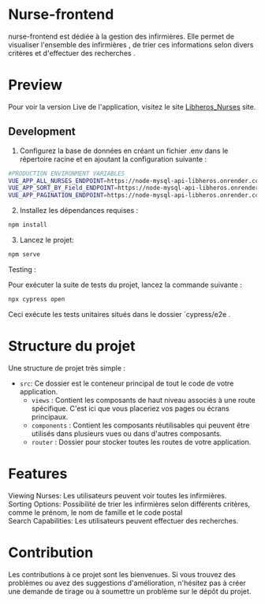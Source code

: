# Nurse-frontend
nurse-frontend est dédiée à la gestion des infirmières. 
Elle permet de visualiser l'ensemble des infirmières , de trier ces informations selon divers critères et d'effectuer des recherches .

# Preview
Pour voir la version Live de l'application, visitez le site [Libheros_Nurses](https://nurse-frontend-iota.vercel.app/) site.

## Development

1. Configurez la base de données en créant un fichier .env dans le répertoire racine et en ajoutant la configuration suivante :
 ```bash
#PRODUCTION ENVIRONMENT VARIABLES
VUE_APP_ALL_NURSES_ENDPOINT=https://node-mysql-api-libheros.onrender.com/api/allNurses
VUE_APP_SORT_BY_Field_ENDPOINT=https://node-mysql-api-libheros.onrender.com/api/sortNurses
VUE_APP_PAGINATION_ENDPOINT=https://node-mysql-api-libheros.onrender.com/api/pagination
```
2. Installez les dépendances requises :
```bash
npm install
```
3. Lancez le projet:
```bash
npm serve
```

Testing :

Pour exécuter la suite de tests du projet, lancez la commande suivante :
```bash
npx cypress open
```
Ceci exécute les tests unitaires situés dans le dossier `cypress/e2e .


# Structure du projet

Une structure de projet très simple :

- `src`: Ce dossier est le conteneur principal de tout le code de votre application.
  - `views` : Contient les composants de haut niveau associés à une route spécifique. C'est ici que vous placeriez vos pages ou écrans principaux.  
  - `components` : Contient les composants réutilisables qui peuvent être utilisés dans plusieurs vues ou dans d'autres composants.  
  - `router` : Dossier pour stocker toutes les routes de votre application.


# Features
Viewing Nurses: Les utilisateurs peuvent voir toutes les infirmières.  
Sorting Options: Possibilité de trier les infirmières selon différents critères, comme le prénom, le nom de famille et le code postal  
Search Capabilities: Les utilisateurs peuvent effectuer des recherches.  

# Contribution
Les contributions à ce projet sont les bienvenues. Si vous trouvez des problèmes ou avez des suggestions d'amélioration, n'hésitez pas à créer une demande de tirage ou à soumettre un problème sur le dépôt du projet.
